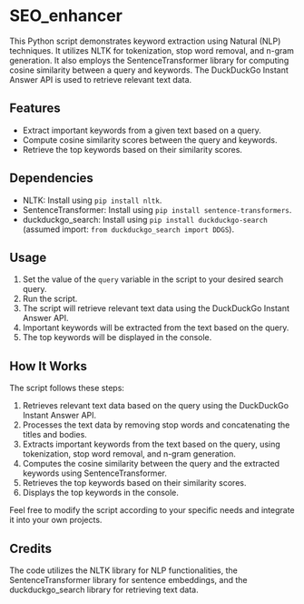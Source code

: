 # SEO_enhancer
This Python script demonstrates keyword extraction using Natural (NLP) techniques. It utilizes NLTK for tokenization, stop word removal, and n-gram generation. It also employs the SentenceTransformer library for computing cosine similarity between a query and keywords. The DuckDuckGo Instant Answer API is used to retrieve relevant text data.



## Features

- Extract important keywords from a given text based on a query.
- Compute cosine similarity scores between the query and keywords.
- Retrieve the top keywords based on their similarity scores.

## Dependencies

- NLTK: Install using `pip install nltk`.
- SentenceTransformer: Install using `pip install sentence-transformers`.
- duckduckgo_search: Install using `pip install duckduckgo-search` (assumed import: `from duckduckgo_search import DDGS`).

## Usage

1. Set the value of the `query` variable in the script to your desired search query.
2. Run the script.
3. The script will retrieve relevant text data using the DuckDuckGo Instant Answer API.
4. Important keywords will be extracted from the text based on the query.
5. The top keywords will be displayed in the console.

## How It Works

The script follows these steps:

1. Retrieves relevant text data based on the query using the DuckDuckGo Instant Answer API.
2. Processes the text data by removing stop words and concatenating the titles and bodies.
3. Extracts important keywords from the text based on the query, using tokenization, stop word removal, and n-gram generation.
4. Computes the cosine similarity between the query and the extracted keywords using SentenceTransformer.
5. Retrieves the top keywords based on their similarity scores.
6. Displays the top keywords in the console.

Feel free to modify the script according to your specific needs and integrate it into your own projects.

## Credits

The code utilizes the NLTK library for NLP functionalities, the SentenceTransformer library for sentence embeddings, and the duckduckgo_search library for retrieving text data.
